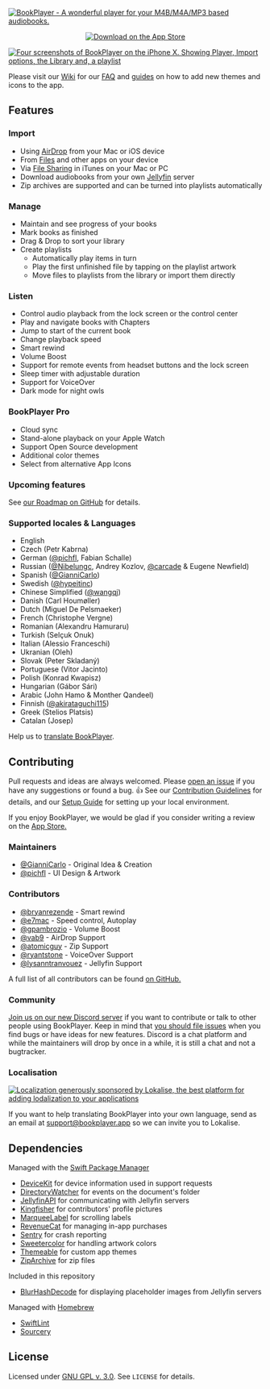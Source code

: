 [![BookPlayer - A wonderful player for your M4B/M4A/MP3 based audiobooks.](./.github/readme-header@2x.png)](https://itunes.apple.com/us/app/bookplayer-audio-book-player/id1138219998?ls=1&mt=8)

<p align="center">
    <a href="https://itunes.apple.com/us/app/bookplayer-audio-book-player/id1138219998?ls=1&amp;mt=8">
        <img src="./.github/app-store-badge.svg" alt="Download on the App Store">
    </a>
</p>

[![Four screenshots of BookPlayer on the iPhone X. Showing Player, Import options, the Library and, a playlist](./.github/readme-screenshots@2x.png)](https://itunes.apple.com/us/app/bookplayer-audio-book-player/id1138219998?ls=1&mt=8)

Please visit our [Wiki](https://github.com/TortugaPower/BookPlayer/wiki) for our
[FAQ](https://github.com/TortugaPower/BookPlayer/wiki/FAQ) and
[guides](https://github.com/TortugaPower/BookPlayer/wiki/Developer-Guide) on how to add new themes and icons to the app.

## Features

### Import

- Using [AirDrop](https://support.apple.com/en-us/HT204144#receive) from your Mac or iOS device
- From [Files](https://support.apple.com/en-us/ht206481) and other apps on your device
- Via [File Sharing](https://support.apple.com/en-us/HT201301) in iTunes on your Mac or PC
- Download audiobooks from your own [Jellyfin](https://jellyfin.org) server
- Zip archives are supported and can be turned into playlists automatically

### Manage

- Maintain and see progress of your books
- Mark books as finished
- Drag & Drop to sort your library
- Create playlists
  - Automatically play items in turn
  - Play the first unfinished file by tapping on the playlist artwork
  - Move files to playlists from the library or import them directly

### Listen

- Control audio playback from the lock screen or the control center
- Play and navigate books with Chapters
- Jump to start of the current book
- Change playback speed
- Smart rewind
- Volume Boost
- Support for remote events from headset buttons and the lock screen
- Sleep timer with adjustable duration
- Support for VoiceOver
- Dark mode for night owls

### BookPlayer Pro

- Cloud sync
- Stand-alone playback on your Apple Watch
- Support Open Source development
- Additional color themes
- Select from alternative App Icons

### Upcoming features

See [our Roadmap on GitHub](https://github.com/GianniCarlo/Audiobook-Player/projects/1) for details.

### Supported locales & Languages

- English
- Czech (Petr Kabrna)
- German ([@pichfl](https://github.com/pichfl), Fabian Schalle)
- Russian ([@Nibelungc](https://github.com/Nibelungc), Andrey Kozlov, [@carcade](https://github.com/carcade) & Eugene
  Newfield)
- Spanish ([@GianniCarlo](https://github.com/GianniCarlo))
- Swedish ([@hypeitinc](https://github.com/hypeitinc))
- Chinese Simplified ([@wangqj](https://twitter.com/wangqj))
- Danish (Carl Houmøller)
- Dutch (Miguel De Pelsmaeker)
- French (Christophe Vergne)
- Romanian (Alexandru Hamuraru)
- Turkish (Selçuk Onuk)
- Italian (Alessio Franceschi)
- Ukranian (Oleh)
- Slovak (Peter Skladaný)
- Portuguese (Vitor Jacinto)
- Polish (Konrad Kwapisz)
- Hungarian (Gábor Sári)
- Arabic (John Hamo & Monther Qandeel)
- Finnish ([@akirataguchi115](https://github.com/akirataguchi115))
- Greek (Stelios Platsis)
- Catalan (Josep)

Help us to [translate BookPlayer](#localisation).

## Contributing

Pull requests and ideas are always welcomed. Please
[open an issue](https://github.com/TortugaPower/BookPlayer/issues/new?assignees=&labels=bug&template=bug.md) if you have any suggestions or found a bug.
👍 See our [Contribution Guidelines](./CONTRIBUTING.md) for details, and our [Setup Guide](https://github.com/TortugaPower/BookPlayer/wiki/Developer-Guide#setting-up-the-project) for setting up your local environment.

If you enjoy BookPlayer, we would be glad if you consider writing a review on the
[App Store.](https://itunes.apple.com/us/app/bookplayer-audio-book-player/id1138219998?ls=1&mt=8)

### Maintainers

- [@GianniCarlo](https://github.com/GianniCarlo) - Original Idea & Creation
- [@pichfl](https://github.com/pichfl) - UI Design & Artwork

### Contributors

- [@bryanrezende](https://github.com/bryanrezende) - Smart rewind
- [@e7mac](https://github.com/e7mac) - Speed control, Autoplay
- [@gpambrozio](https://github.com/gpambrozio) - Volume Boost
- [@vab9](https://github.com/vab9) - AirDrop Support
- [@atomicguy](https://github.com/atomicguy) - Zip Support
- [@ryantstone](https://github.com/ryantstone) - VoiceOver Support
- [@lysanntranvouez](https://github.com/lysanntranvouez) - Jellyfin Support

A full list of all contributors can be found
[on GitHub.](https://github.com/GianniCarlo/Audiobook-Player/graphs/contributors)

### Community

[Join us on our new Discord server](https://discord.gg/MjCUXgU) if you want to contribute or talk to other people using
BookPlayer. Keep in mind that [you should file issues](#contributing) when you find bugs or have ideas for new features.
Discord is a chat platform and while the maintainers will drop by once in a while, it is still a chat and not a
bugtracker.

### Localisation

[![Localization generously sponsored by Lokalise, the best platform for adding lodalization to your applications](./.github/lokalise@2x.png)](https://lokalise.com/)

If you want to help translating BookPlayer into your own language, send as an email at support@bookplayer.app so we can
invite you to Lokalise.

## Dependencies

Managed with the [Swift Package Manager](https://swift.org/package-manager/)

- [DeviceKit](https://github.com/dennisweissmann/DeviceKit) for device information used in support requests
- [DirectoryWatcher](https://github.com/GianniCarlo/DirectoryWatcher) for events on the document's folder
- [JellyfinAPI](https://github.com/jellyfin/jellyfin-sdk-swift) for communicating with Jellyfin servers
- [Kingfisher](https://github.com/onevcat/Kingfisher) for contributors' profile pictures
- [MarqueeLabel](https://github.com/cbpowell/MarqueeLabel) for scrolling labels
- [RevenueCat](https://github.com/RevenueCat/purchases-ios) for managing in-app purchases
- [Sentry](https://github.com/getsentry/sentry-cocoa) for crash reporting
- [Sweetercolor](https://github.com/jathu/sweetercolor) for handling artwork colors
- [Themeable](https://github.com/GianniCarlo/Themeable) for custom app themes
- [ZipArchive](https://github.com/ZipArchive/ZipArchive) for zip files

Included in this repository

- [BlurHashDecode](https://github.com/woltapp/blurhash/blob/712a47f946b98c30097eb1ada086ea00b18681ec/Swift/BlurHashDecode.swift) for displaying placeholder images from Jellyfin servers

Managed with [Homebrew](https://brew.sh)

- [SwiftLint](https://github.com/realm/SwiftLint)
- [Sourcery](https://github.com/krzysztofzablocki/Sourcery)

## License

Licensed under [GNU GPL v. 3.0](https://opensource.org/licenses/GPL-3.0). See `LICENSE` for details.
